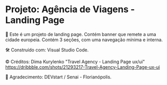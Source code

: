 # Projeto: Agência de Viagens - Landing Page
🚀 Este é um projeto de landing page. Contém banner que remete a uma cidade europeia. Contém 3 seções, com uma navegação mínima e interna.

🛠️ Construído com: Visual Studio Code.

©️ Créditos: Dima Kurylenko "Travel Agency - Landing Page ux/ui"
            https://dribbble.com/shots/21293217-Travel-Agency-Landing-Page-ux-ui

🎁 Agradecimento: DEVstart / Senai - Florianópolis.
